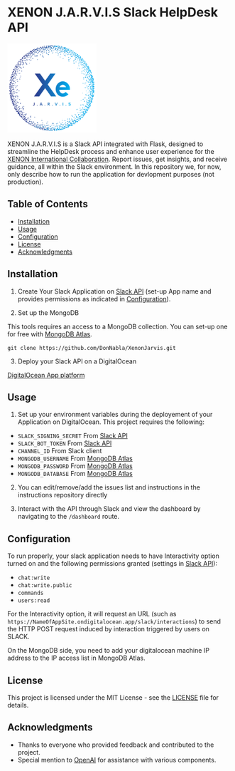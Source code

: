 # XENON J.A.R.V.I.S Slack HelpDesk API 

<img src="/static/images/Color_logo_no_background.svg" alt="XENON J.A.R.V.I.S Dashboard Logo" width="200" height="200">

XENON J.A.R.V.I.S is a Slack API integrated with Flask, designed to streamline the HelpDesk process and enhance user experience for the [XENON International Collaboration](https://xenonexperiment.org). Report issues, get insights, and receive guidance, all within the Slack environment. In this repository we, for now, only describe how to run the application for devlopment purposes (not production).

## Table of Contents

- [Installation](#installation)
- [Usage](#usage)
- [Configuration](#configuration)
- [License](#license)
- [Acknowledgments](#acknowledgments)

## Installation

1. Create Your Slack Application on [Slack API](https://api.slack.com/apps) (set-up App name and provides permissions as indicated in [Configuration](#configuration)).

2. Set up the MongoDB 

This tools requires an access to a MongoDB collection. You can set-up one for free with [MongoDB Atlas](https://cloud.mongodb.com).

```
git clone https://github.com/DonNabla/XenonJarvis.git
```

3. Deploy your Slack API on a DigitalOcean 

[DigitalOcean App platform](https://cloud.digitalocean.com/apps?i=236303)

## Usage

1. Set up your environment variables during the deployement of your Application on DigitalOcean. This project requires the following:

- `SLACK_SIGNING_SECRET` From [Slack API](https://api.slack.com/apps)
- `SLACK_BOT_TOKEN` From [Slack API](https://api.slack.com/apps)
- `CHANNEL_ID` From Slack client
- `MONGODB_USERNAME` From [MongoDB Atlas](https://cloud.mongodb.com)
- `MONGODB_PASSWORD` From [MongoDB Atlas](https://cloud.mongodb.com)
- `MONGODB_DATABASE` From [MongoDB Atlas](https://cloud.mongodb.com)


2. You can edit/remove/add the issues list and instructions in the instructions repository directly


3. Interact with the API through Slack and view the dashboard by navigating to the `/dashboard` route.

## Configuration

To run properly, your slack application needs to have Interactivity option turned on and the following permissions granted (settings in [Slack API](https://api.slack.com/apps)):

- `chat:write`
- `chat:write.public`
- `commands`
- `users:read`

For the Interactivity option, it will request an URL (such as `https://NameOfAppSite.ondigitalocean.app/slack/interactions`) to send the HTTP POST request induced by interaction triggered by users on SLACK.

On the MongoDB side, you need to add your digitalocean machine IP address to the IP access list in MongoDB Atlas.

## License

This project is licensed under the MIT License - see the [LICENSE](./LICENSE) file for details.

## Acknowledgments

- Thanks to everyone who provided feedback and contributed to the project.
- Special mention to [OpenAI](https://www.openai.com/) for assistance with various components.
